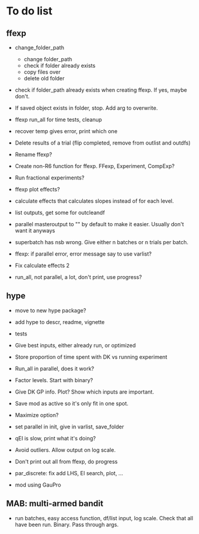 # To do list

## ffexp

* change_folder_path
  - change folder_path
  - check if folder already exists
  - copy files over
  - delete old folder

* check if folder_path already exists when creating ffexp.
If yes, maybe don't.

* If saved object exists in folder, stop. Add arg to overwrite.

* ffexp run_all for time tests, cleanup

* recover temp gives error, print which one

* Delete results of a trial (flip completed, remove from outlist and outdfs)

* Rename ffexp? 

* Create non-R6 function for ffexp. FFexp, Experiment, CompExp?

* Run fractional experiments?

* ffexp plot effects?

* calculate effects that calculates slopes instead of for each level.

* list outputs, get some for outcleandf

* parallel masteroutput to "" by default to make it easier. Usually don't want it anyways

* superbatch has nsb wrong. Give either n batches or n trials per batch.

* ffexp: if parallel error, error message say to use varlist?

* Fix calculate effects 2

* run_all, not parallel, a lot, don't print, use progress?

## hype

* move to new hype package?

* add hype to descr, readme, vignette

* tests

* Give best inputs, either already run, or optimized

* Store proportion of time spent with DK vs running experiment

* Run_all in parallel, does it work?

* Factor levels. Start with binary?

* Give DK GP info. Plot? Show which inputs are important.

* Save mod as active so it's only fit in one spot.

* Maximize option?

* set parallel in init, give in varlist, save_folder

* qEI is slow, print what it's doing?

* Avoid outliers. Allow output on log scale.

* Don't print out all from ffexp, do progress

* par_discrete: fix add LHS, EI search, plot, ...

* mod using GauPro

## MAB: multi-armed bandit

* run batches, easy access function, df/list input, log scale.
   Check that all have been run. Binary. Pass through args.
